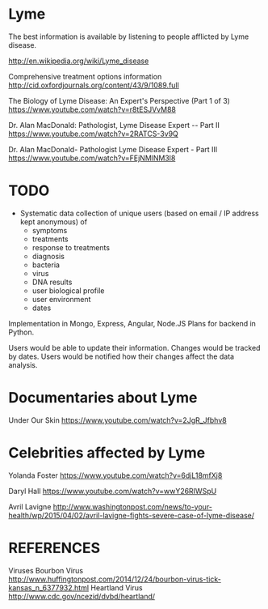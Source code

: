 Lyme
====

The best information is available by listening to people afflicted by Lyme disease.


http://en.wikipedia.org/wiki/Lyme_disease

Comprehensive treatment options information
http://cid.oxfordjournals.org/content/43/9/1089.full


The Biology of Lyme Disease: An Expert's Perspective (Part 1 of 3)
https://www.youtube.com/watch?v=r8tESJVvM88

Dr. Alan MacDonald: Pathologist, Lyme Disease Expert -- Part II
https://www.youtube.com/watch?v=2RATCS-3v9Q

Dr. Alan MacDonald- Pathologist Lyme Disease Expert - Part III
https://www.youtube.com/watch?v=FEjNMlNM3l8

TODO
====
* Systematic data collection of unique users (based on email / IP address kept anonymous) of 
  - symptoms  
  - treatments
  - response to treatments
  - diagnosis
  -   bacteria
  -   virus
  - DNA results
  - user biological profile
  - user environment
  - dates

Implementation in Mongo, Express, Angular, Node.JS 
Plans for backend in Python.

Users would be able to update their information.  Changes would be tracked by dates.  Users would be notified how their changes affect the data analysis.

Documentaries about Lyme
========================
Under Our Skin
https://www.youtube.com/watch?v=2JgR_Jfbhv8

Celebrities affected by Lyme
============================
Yolanda Foster
https://www.youtube.com/watch?v=6djL18mfXj8

Daryl Hall
https://www.youtube.com/watch?v=wwY26RIWSpU

Avril Lavigne
http://www.washingtonpost.com/news/to-your-health/wp/2015/04/02/avril-lavigne-fights-severe-case-of-lyme-disease/

REFERENCES
==========
Viruses
Bourbon Virus
http://www.huffingtonpost.com/2014/12/24/bourbon-virus-tick-kansas_n_6377932.html
Heartland Virus
http://www.cdc.gov/ncezid/dvbd/heartland/
